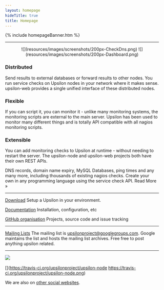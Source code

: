 ```yaml
---
layout: homepage
hideTitle: true
title: Homepage
---
```


{% include homepageBanner.htm %}

---

<div style = "text-align:center" markdown = "1">
![](resources/images/screenshots/200px-CheckDns.png)
![](resources/images/screenshots/200px-Dashboard.png)
</div>

### Distributed
Send results to external databases or forward results to other nodes. You run service checks on Upsilon nodes in your network where it makes sense. upsilon-web provides a single unified interface of these distributed nodes.

### Flexible
If you can script it, you can monitor it - unlike many monitoring systems, the monitoring scripts are external to the main server. Upsilon has been used to monitor many different things and is totally API compatible with all nagios monitoring scripts. 

### Extensible
You can add monitoring checks to Upsilon at runtime - without needing to restart the server. The upsilon-node and upsilon-web projects both have their own REST APIs.

DNS records, domain name expiry, MySQL Databases, ping times and any many more, including thousands of existing nagios checks. Create your own in any programming language using the service check API. Read More »

---

[Download](releases)
Setup a Upsilon in your environment.

[Documentation](documentation-index)
Installation, configuration, etc

[GitHub organisation](http://github.com/upsilonproject/)
Projects, source code and issue tracking

---

[Mailing Lists](http://upsilon-project.co.uk/site/index.php/Mailing_Lists)
The mailing list is upsilonproject@googlegroups.com. Google maintains the list and hosts the mailing list archives. Free free to post anything upsilon related.

---

[![](https://www.ohloh.net/p/upsilonproject/widgets/project_thin_badge.gif)](https://ohloh.net/p/upsilonproject/)

[](https://travis-ci.org/upsilonproject/upsilon-node https://travis-ci.org/upsilonproject/upsilon-node.png)

We are also on [other social websites](media).
